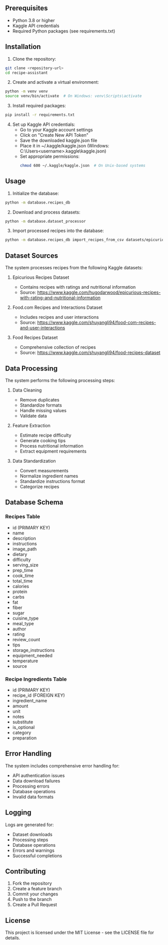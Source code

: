 ## Prerequisites

- Python 3.8 or higher
- Kaggle API credentials
- Required Python packages (see requirements.txt)

## Installation

1. Clone the repository:

```bash
git clone <repository-url>
cd recipe-assistant
```

2. Create and activate a virtual environment:

```bash
python -m venv venv
source venv/bin/activate  # On Windows: venv\Scripts\activate
```

3. Install required packages:

```bash
pip install -r requirements.txt
```

4. Set up Kaggle API credentials:
   - Go to your Kaggle account settings
   - Click on "Create New API Token"
   - Save the downloaded kaggle.json file
   - Place it in ~/.kaggle/kaggle.json (Windows: C:\Users\<username>\.kaggle\kaggle.json)
   - Set appropriate permissions:
     ```bash
     chmod 600 ~/.kaggle/kaggle.json  # On Unix-based systems
     ```

## Usage

1. Initialize the database:

```bash
python -m database.recipes_db
```

2. Download and process datasets:

```bash
python -m database.dataset_processor
```

3. Import processed recipes into the database:

```bash
python -m database.recipes_db import_recipes_from_csv datasets/epicurious/processed_recipes.csv
```

## Dataset Sources

The system processes recipes from the following Kaggle datasets:

1. Epicurious Recipes Dataset

   - Contains recipes with ratings and nutritional information
   - Source: https://www.kaggle.com/hugodarwood/epicurious-recipes-with-rating-and-nutritional-information

2. Food.com Recipes and Interactions Dataset

   - Includes recipes and user interactions
   - Source: https://www.kaggle.com/shuyangli94/food-com-recipes-and-user-interactions

3. Food Recipes Dataset
   - Comprehensive collection of recipes
   - Source: https://www.kaggle.com/shuyangli94/food-recipes-dataset

## Data Processing

The system performs the following processing steps:

1. Data Cleaning

   - Remove duplicates
   - Standardize formats
   - Handle missing values
   - Validate data

2. Feature Extraction

   - Estimate recipe difficulty
   - Generate cooking tips
   - Process nutritional information
   - Extract equipment requirements

3. Data Standardization
   - Convert measurements
   - Normalize ingredient names
   - Standardize instructions format
   - Categorize recipes

## Database Schema

### Recipes Table

- id (PRIMARY KEY)
- name
- description
- instructions
- image_path
- dietary
- difficulty
- serving_size
- prep_time
- cook_time
- total_time
- calories
- protein
- carbs
- fat
- fiber
- sugar
- cuisine_type
- meal_type
- author
- rating
- review_count
- tips
- storage_instructions
- equipment_needed
- temperature
- source

### Recipe Ingredients Table

- id (PRIMARY KEY)
- recipe_id (FOREIGN KEY)
- ingredient_name
- amount
- unit
- notes
- substitute
- is_optional
- category
- preparation

## Error Handling

The system includes comprehensive error handling for:

- API authentication issues
- Data download failures
- Processing errors
- Database operations
- Invalid data formats

## Logging

Logs are generated for:

- Dataset downloads
- Processing steps
- Database operations
- Errors and warnings
- Successful completions

## Contributing

1. Fork the repository
2. Create a feature branch
3. Commit your changes
4. Push to the branch
5. Create a Pull Request

## License

This project is licensed under the MIT License - see the LICENSE file for details.
